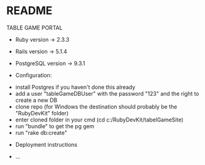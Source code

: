 # README
TABLE GAME PORTAL


* Ruby version -> 2.3.3
* Rails version -> 5.1.4
* PostgreSQL version -> 9.3.1


* Configuration:
- install Postgres if you haven't done this already
- add a user "tableGameDBUser" with the password "123" and the right to create a new DB
- clone repo (for Windows the destination should probably be the "RubyDevKit" folder)
- enter cloned folder in your cmd (cd c:/RubyDevKit/tabelGameSite)
- run "bundle" to get the pg gem
- run "rake db:create"

* Deployment instructions

* ...
